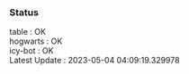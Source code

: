 ### Status


table : OK  
hogwarts : OK  
icy-bot : OK  
Latest Update : 2023-05-04 04:09:19.329978
